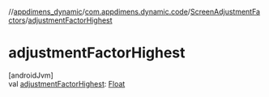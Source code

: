 //[appdimens_dynamic](../../../README.md)/[com.appdimens.dynamic.code](../README.md)/[ScreenAdjustmentFactors](README.md)/[adjustmentFactorHighest](adjustment-factor-highest.md)

# adjustmentFactorHighest

[androidJvm]\
val [adjustmentFactorHighest](adjustment-factor-highest.md): [Float](https://kotlinlang.org/api/core/kotlin-stdlib/kotlin/-float/index.html)